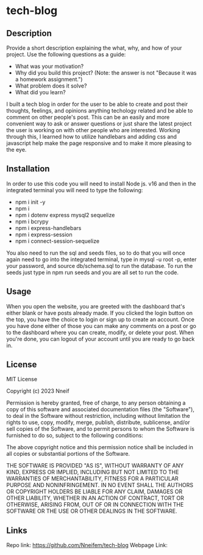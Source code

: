 # tech-blog

## Description

Provide a short description explaining the what, why, and how of your project. Use the following questions as a guide:

- What was your motivation?
- Why did you build this project? (Note: the answer is not "Because it was a homework assignment.")
- What problem does it solve?
- What did you learn?

I built a tech blog in order for the user to be able to create and post their thoughts, feelings, and opinions anything techology related and be able to comment on other people's post. This can be an easily and more convenient way to ask or answer questions or just share the latest project the user is working on with other people who are interested. Working through this, I learned how to utilize handlebars and adding css and javascript help make the page responsive and to make it more pleasing to the eye.

## Installation

In order to use this code you will need to install Node js. v16 and then in the integrated terminal you will need to type the following:
  - npm i init -y
  - npm i
  - npm i dotenv express mysql2 sequelize
  - npm i bcrypy
  - npm i express-handlebars
  - npm i express-session
  - npm i connect-session-sequelize

You also need to run the sql and seeds files, so to do that you will once again need to go into the integrated terminal, type in mysql -u root -p, enter your password, and source db/schema.sql to run the database. To run the seeds just type in npm run seeds and you are all set to run the code. 

## Usage

When you open the website, you are greeted with the dashboard that's either blank or have posts already made. If you clicked the login button on the top, you have the choice to login or sign up to create an account. Once you have done either of those you can make any comments on a post or go to the dashboard where you can create, modify, or delete your post. When you're done, you can logout of your account until you are ready to go back in.


## License

MIT License

Copyright (c) 2023 Nneif

Permission is hereby granted, free of charge, to any person obtaining a copy
of this software and associated documentation files (the "Software"), to deal
in the Software without restriction, including without limitation the rights
to use, copy, modify, merge, publish, distribute, sublicense, and/or sell
copies of the Software, and to permit persons to whom the Software is
furnished to do so, subject to the following conditions:

The above copyright notice and this permission notice shall be included in all
copies or substantial portions of the Software.

THE SOFTWARE IS PROVIDED "AS IS", WITHOUT WARRANTY OF ANY KIND, EXPRESS OR
IMPLIED, INCLUDING BUT NOT LIMITED TO THE WARRANTIES OF MERCHANTABILITY,
FITNESS FOR A PARTICULAR PURPOSE AND NONINFRINGEMENT. IN NO EVENT SHALL THE
AUTHORS OR COPYRIGHT HOLDERS BE LIABLE FOR ANY CLAIM, DAMAGES OR OTHER
LIABILITY, WHETHER IN AN ACTION OF CONTRACT, TORT OR OTHERWISE, ARISING FROM,
OUT OF OR IN CONNECTION WITH THE SOFTWARE OR THE USE OR OTHER DEALINGS IN THE
SOFTWARE.


## Links
Repo link: https://github.com/Nneifem/tech-blog
Webpage Link: 